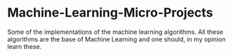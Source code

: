 # Machine-Learning-Micro-Projects
Some of the implementations of the machine learning algorithms. All these algorithms are the base of Machine Learning and one should, in my opinion learn these. 

